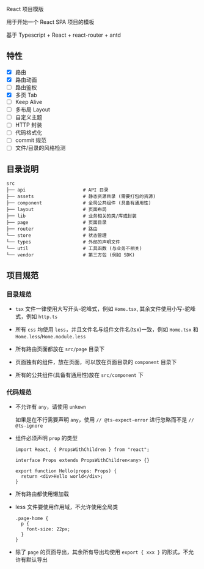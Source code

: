 React 项目模版

用于开始一个 React SPA 项目的模板

基于 Typescript + React + react-router + antd

## 特性

- [x] 路由
- [x] 路由动画
- [ ] 路由鉴权
- [x] 多页 Tab
- [ ] Keep Alive
- [ ] 多布局 Layout
- [ ] 自定义主题
- [ ] HTTP 封装
- [ ] 代码格式化
- [ ] commit 规范
- [ ] 文件/目录的风格检测

## 目录说明

```
src
├── api                     # API 目录
├── assets                  # 静态资源目录 (需要打包的资源)
├── component               # 全局公共组件 (具备有通用性)
├── layout                  # 页面布局
├── lib                     # 业务相关的类/库或封装
├── page                    # 页面目录
├── router                  # 路由
└── store                   # 状态管理
└── types                   # 外部的声明文件
└── util                    # 工具函数 (与业务不相关)
└── vendor                  # 第三方包 (例如 SDK)
```

## 项目规范

### 目录规范

- `tsx` 文件一律使用大写开头-驼峰式，例如 `Home.tsx`, 其余文件使用小写-驼峰式，例如 `http.ts`

- 所有 `css` 均使用 `less`，并且文件名与组件文件名(tsx)一致，例如 `Home.tsx` 和 `Home.less`/`Home.module.less`

- 所有路由页面都放在 `src/page` 目录下

- 页面独有的组件，放在页面，可以放在页面目录的 `component` 目录下

- 所有的公共组件(具备有通用性)放在 `src/component` 下

### 代码规范

- 不允许有 `any`，请使用 `unkown`

  如果是在不行需要声明 `any`，使用 `// @ts-expect-error` 进行忽略而不是 `// @ts-ignore`

- 组件必须声明 `prop` 的类型

  ```tsx
  import React, { PropsWithChildren } from "react";

  interface Props extends PropsWithChildren<any> {}

  export function Hello(props: Props) {
    return <div>Hello world</div>;
  }
  ```

- 所有路由都使用懒加载

- less 文件要使用作用域，不允许使用全局类

  ```less
  .page-home {
    p {
      font-size: 22px;
    }
  }
  ```

- 除了 `page` 的页面导出，其余所有导出均使用 `export { xxx }` 的形式，不允许有默认导出
